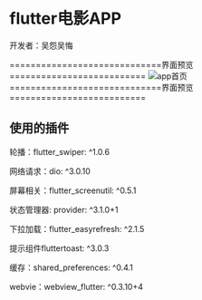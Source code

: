 # flutter电影APP

开发者：吴怨吴悔

=============================界面预览==========================
![app首页](https://github.com/wuyuanwuhui99/flutter-movie-app-ui/raw/main/movie1.png)
=============================界面预览==========================
## 使用的插件

轮播：flutter_swiper: ^1.0.6

网络请求：dio: ^3.0.10

屏幕相关：flutter_screenutil: ^0.5.1

状态管理器: provider: ^3.1.0+1	

下拉加载：flutter_easyrefresh: ^2.1.5

提示组件fluttertoast: ^3.0.3

缓存：shared_preferences: ^0.4.1

webvie：webview_flutter: ^0.3.10+4
